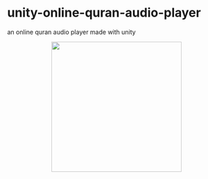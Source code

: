 # unity-online-quran-audio-player
an online quran audio player made with unity    
<p align="center">
  <img src="https://raw.githubusercontent.com/SaidRH/unity-online-quran-audio-player/master/preview.gif" width="300">  
<p>

